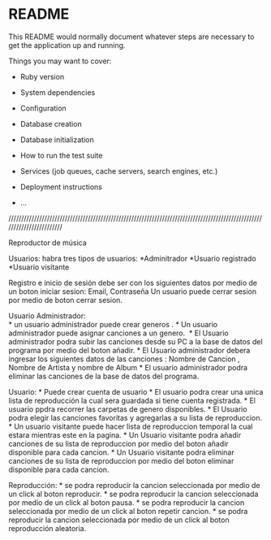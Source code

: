 # README

This README would normally document whatever steps are necessary to get the
application up and running.

Things you may want to cover:

* Ruby version

* System dependencies

* Configuration

* Database creation

* Database initialization

* How to run the test suite

* Services (job queues, cache servers, search engines, etc.)

* Deployment instructions

* ...


////////////////////////////////////////////////////////////////////////////////////////////////////////////////////////

Reproductor de música

Usuarios: habra tres tipos de usuarios:
                                        *Adminitrador
                                        *Usuario registrado
                                        *Usuario visitante

Registro e inicio de sesión debe ser con los siguientes datos por medio de un boton iniciar sesion: Email, Contraseña
Un usuario puede cerrar sesion por medio de boton cerrar sesion.                                     

Usuario Administrador:  
                        * un usuario administrador puede crear  generos .
                        * Un usuario administrador puede asignar canciones a un genero. 
                        * El Usuario administrador podra subir las canciones desde su PC a la base de datos del programa por medio del boton añadir.
                        * El Usuario administrador debera ingresar los siguientes datos de las canciones : Nombre de Cancion , Nombre de Artista y nombre de  Album
                        * El usuario administrador podra eliminar las canciones de la base de datos del programa.


Usuario:        * Puede crear cuenta de usuario
                * El usuario podra crear una unica lista de reproducción la cual sera guardada si tiene cuenta registrada.
                * El usuario ppdra recorrer las carpetas de genero disponibles.
                * El Usuario podra elegir las canciones favoritas y agregarlas a su lista de reproduccion.
                * Un usuario visitante puede hacer lista de reproduccion temporal la cual estara mientras este en la pagina.
                * Un Usuario visitante podra añadir canciones de su lista de reproduccion por medio del boton añadir disponible para cada cancion.
                * Un Usuario visitante podra eliminar canciones de su lista de reproduccion por medio del boton eliminar disponible para cada cancion.




Reproducción:
                * se podra reproducir la cancion seleccionada por medio de un click al boton reproducir.
                * se podra reproducir la cancion seleccionada por medio de un click al boton pausa.
                * se podra reproducir la cancion seleccionada por medio de un click al boton repetir cancion.
                * se podra reproducir la cancion seleccionada por medio de un click al boton reproducción aleatoria.
